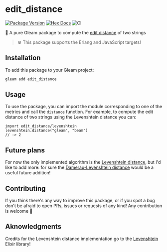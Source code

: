# edit_distance

[![Package Version](https://img.shields.io/hexpm/v/edit_distance)](https://hex.pm/packages/edit_distance)
[![Hex Docs](https://img.shields.io/badge/hex-docs-ffaff3)](https://hexdocs.pm/edit_distance/)
![CI](https://github.com/giacomocavalieri/edit_distance/workflows/CI/badge.svg?branch=main)

📝 A pure Gleam package to compute the [edit distance](https://en.wikipedia.org/wiki/Edit_distance) of two strings

> ⚙️ This package supports the Erlang and JavaScript targets!

## Installation

To add this package to your Gleam project:

```sh
gleam add edit_distance
```

## Usage

To use the package, you can import the module corresponding to one of the metrics and call the `distance` function. For example, to compute the edit distance of two strings using the Levenshtein distance you can:

```gleam
import edit_distance/levenshtein
levenshtein.distance("gleam", "beam")
// -> 2
```

## Future plans

For now the only implemented algorithm is the [Levenshtein distance](https://en.wikipedia.org/wiki/Levenshtein_distance), but I'd like to add more: for sure the [Damerau-Levenshtein distance](https://en.wikipedia.org/wiki/Damerau–Levenshtein_distance) would be a useful future addition!

## Contributing

If you think there's any way to improve this package, or if you spot a bug don't be afraid to open PRs, issues or requests of any kind! Any contribution is welcome 💜

## Aknowledgments

Credits for the Levenshtein distance implementation go to the [Levenshtein](https://github.com/preciz/levenshtein) Elixir library!
